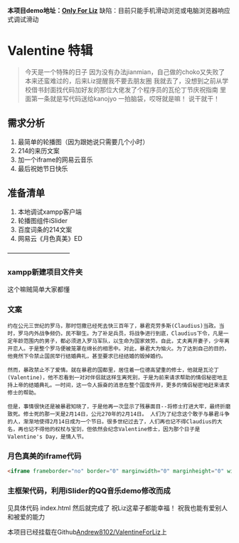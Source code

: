 **本项目demo地址：[Only For Liz](https://lostwinds.cn/liz/)**
缺陷：目前只能手机滑动浏览或电脑浏览器响应式调试滑动

# Valentine 特辑

> 今天是一个特殊的日子
> 因为没有办法jianmian，自己做的choko又失败了
> 本来还蛮难过的，后来Liz提醒我不要去朋友圈
> 我就去了，没想到之前从学校借书封面找代码加好友的那位大佬发了个程序员的瓦伦丁节庆祝指南
> 里面第一条就是写代码送给kanojyo
> 一拍脑袋，哎呀就是嘛！
> 说干就干！

## 需求分析
1. 最简单的轮播图（因为跟她说只需要几个小时）
2. 214的来历文案
3. 加一个iframe的网易云音乐
4. 最后祝她节日快乐

## 准备清单
1. 本地调试xampp客户端
2. 轮播图组件iSlider
3. 百度词条的214文案
4. 网易云《月色真美》ED

——————————
### xampp新建项目文件夹
这个嘛贼简单大家都懂
### 文案
    约在公元三世纪的罗马，那时恺撒已经死去快三百年了，暴君克劳多斯(Claudius)当政。当时，罗马内外战争频仍，民不聊生。为了补足兵员，将战争进行到底，Claudius下令，凡是一定年龄范围内的男子，都必须进入罗马军队，以生命为国家效劳。自此，丈夫离开妻子，少年离开恋人。于是整个罗马便被笼罩在绵长的相思中。对此，暴君大为恼火。为了达到自己的目的，他竟然下令禁止国民举行结婚典礼，甚至要求已经结婚的毁掉婚约。

    然而，暴政禁止不了爱情。就在暴君的国都里，居住着一位德高望重的修士，他就是瓦沦丁(Valentine)，他不忍看到一对对伴侣就这样生离死别，于是为前来请求帮助的情侣秘密地主持上帝的结婚典礼。一时间，这一令人振奋的消息在整个国度传开，更多的情侣秘密地赶来请求修士的帮助。

    但是，事情很快还是被暴君知晓了，于是他再一次显示了残暴面目--将修士打进大牢，最终折磨致死。修士死的那一天是2月14日，公元270年的2月14日。 人们为了纪念这个敢于与暴君斗争的人，渐渐地使得2月14日成为一个节日。很多世纪过去了，人们再也记不得Claudius的大名，再也记不得他的权杖与宝剑，但依然会纪念Valentine修士，因为那个日子是Valentine's Day，是情人节。

### 月色真美的iframe代码

```html
<iframe frameborder="no" border="0" marginwidth="0" marginheight="0" width=330 height=86 src="//music.163.com/outchain/player?type=2&id=480097178&auto=1&height=66"></iframe>
```

### 主框架代码，利用iSlider的QQ音乐demo修改而成

见具体代码
index.html
然后就完成了
祝Liz这辈子都能幸福！
祝我也能有爱别人和被爱的能力

本项目已经挂载在Github[Andrew8102/ValentineForLiz](https://github.com/Andrew8102/ValentineForLiz)上



